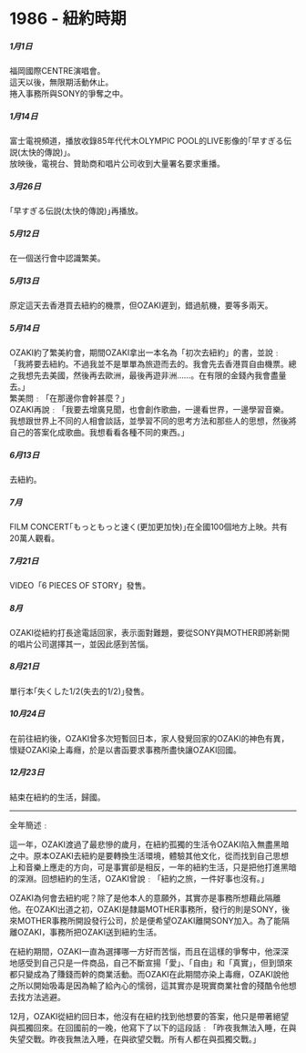 # 1986 - 紐約時期

##### 1月1日
福岡國際CENTRE演唱會。  
這天以後，無限期活動休止。  
捲入事務所與SONY的爭奪之中。  

##### 1月14日
富士電視頻道，播放收錄85年代代木OLYMPIC POOL的LIVE影像的｢早すぎる伝説(太快的傳說)｣。  
放映後，電視台、贊助商和唱片公司收到大量署名要求重播。  

##### 3月26日
｢早すぎる伝説(太快的傳說)｣再播放。  

##### 5月12日
在一個送行會中認識繁美。  

##### 5月13日
原定這天去香港買去紐約的機票，但OZAKI遲到，錯過航機，要等多兩天。  

##### 5月14日
OZAKI約了繁美約會，期間OZAKI拿出一本名為「初次去紐約」的書，並說﹕「我將要去紐約。不過我並不是單單為旅遊而去的。我會先去香港買自由機票。總之我想先去美國，然後再去歐洲，最後再遊非洲……。在有限的金錢內我會盡量去。」  
繁美問﹕「在那邊你會幹甚麼？」  
OZAKI再說﹕「我要去增廣見聞，也會創作歌曲，一邊看世界，一邊學習音樂。我想跟世界上不同的人相會談話，並學習不同的思考方法和那些人的思想，然後將自己的答案化成歌曲。我想看看各種不同的東西。」  

##### 6月13日
去紐約。  

##### 7月
FILM CONCERT｢もっともっと速く(更加更加快)｣在全國100個地方上映。共有20萬人觀看。  

##### 7月21日
VIDEO「6 PIECES OF STORY」發售。  

##### 8月
OZAKI從紐約打長途電話回家，表示面對難題，要從SONY與MOTHER即將新開的唱片公司選擇其一，並因此感到苦惱。  

##### 8月21日
單行本｢失くした1/2(失去的1/2)｣發售。  

##### 10月24日
在前往紐約後，OZAKI曾多次短暫回日本，家人發覺回家的OZAKI的神色有異，懷疑OZAKI染上毒癮，於是以書函要求事務所盡快讓OZAKI回國。  

##### 12月23日
結束在紐約的生活，歸國。  

---
全年簡述﹕

這一年，OZAKI渡過了最悲慘的歲月，在紐約孤獨的生活令OZAKI陷入無盡黑暗之中。原本OZAKI去紐約是要轉換生活環境，體驗其他文化，從而找到自己思想上和音樂上應走的方向，可是事實卻是相反，一年的紐約生活，只是把他打進黑暗的深淵。回想紐約的生活，OZAKI曾說﹕「紐約之旅，一件好事也沒有。」

OZAKI為何會去紐約呢？除了是他本人的意願外，其實亦是事務所想藉此隔離他。在OZAKI出道之初，OZAKI是隸屬MOTHER事務所，發行的則是SONY，後來MOTHER事務所開設發行公司，於是便希望OZAKI離開SONY加入。為了能隔離OZAKI，事務所把OZAKI送到紐約生活。

在紐約期間，OZAKI一直為選擇哪一方好而苦惱，而且在這樣的爭奪中，他深深地感受到自己只是一件商品，自己不斷宣揚「愛」、「自由」和「真實」，但到頭來都只變成為了賺錢而幹的商業活動。而OZAKI在此期間亦染上毒癮，OZAKI說他之所以開始吸毒是因為輸了給內心的懦弱，這其實亦是現實商業社會的殘酷令他想去找方法逃避。

12月，OZAKI從紐約回日本，他沒有在紐約找到他想要的答案，他只是帶著絕望與孤獨回來。在回國前的一晚，他寫下了以下的這段話﹕「昨夜我無法入睡，在與失望交戰。昨夜我無法入睡，在與欲望交戰。所有人都在與孤獨交戰。」
